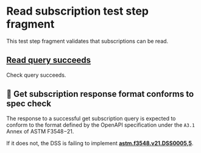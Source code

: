 # Read subscription test step fragment

This test step fragment validates that subscriptions can be read.

## [Read query succeeds](./read_query.md)

Check query succeeds.

## 🛑 Get subscription response format conforms to spec check

The response to a successful get subscription query is expected to conform to the format defined by the OpenAPI specification under the `A3.1` Annex of ASTM F3548−21.

If it does not, the DSS is failing to implement **[astm.f3548.v21.DSS0005,5](../../../../../../../requirements/astm/f3548/v21.md)**.
